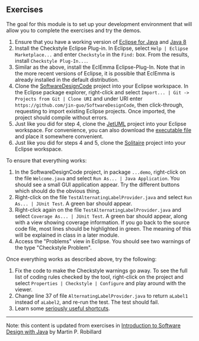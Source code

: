 ## Exercises

The goal for this module is to set up your development environment that will allow you to complete the exercises and try the demos. 

1. Ensure that you have a working version of [Eclipse for Java](http://www.eclipse.org/) and [Java 8](https://www.oracle.com/technetwork/java/javase/downloads/jdk8-downloads-2133151.html)
2. Install the Checkstyle Eclipse Plug-in. In Eclipse, select `Help | Eclipse Marketplace...` and enter `Checkstyle` in the `Find:` box. From the results, install `Checkstyle Plug-In...`.
3. Similar as the above, install the EclEmma Eclipse-Plug-In. Note that in the more recent versions of Eclipse, it is possible that EclEmma is already installed in the default distribution.
4. Clone the [SoftwareDesignCode](https://github.com/jin-guo/SoftwareDesignCode) project into your Eclipse workspace. In the Eclipse package explorer, right-click and select `Import... | Git -> Projects from Git | Clone URI` and under URI enter `https://github.com/jin-guo/SoftwareDesignCode`, then click-through, requesting to import existing Eclipse projects. Once imported, the project should compile without errors.
5. Just like you did for step 4, clone the [JetUML](https://github.com/prmr/JetUML) project into your Eclipse workspace. For convenience, you can also download the [executable file](http://cs.mcgill.ca/~martin/jetuml/) and place it somewhere convenient.
6. Just like you did for steps 4 and 5, clone the [Solitaire](https://github.com/prmr/Solitaire) project into your Eclipse workspace.

To ensure that everything works:

1. In the SoftwareDesignCode project, in package `...demo`, right-click on the file `Welcome.java` and select `Run As... | Java Application`. You should see a small GUI application appear. Try the different buttons which should do the obvious thing.
2. Right-click on the file `TestAlternatingLabelProvider.java` and select `Run As... | JUnit Test`. A green bar should appear.
3. Right-click again on the file `TestAlternatingLabelProvider.java` and select `Coverage As... | JUnit Test`. A green bar should appear, along with a view showing coverage information. If you go back to the source code file, most lines should be highlighted in green. The meaning of this will be explained in class in a later module.
4. Access the "Problems" view in Eclipse. You should see two warnings of the type "Checkstyle Problem".

Once everything works as described above, try the following:

1. Fix the code to make the Checkstyle warnings go away. To see the full list of coding rules checked by the tool, right-click on the project and select `Properties | Checkstyle | Configure` and play around with the viewer.
2. Change line 37 of file `AlternatingLabelProvider.java` to return `aLabel1` instead of `aLabel2`, and re-run the test. The test should fail.
3. Learn some [seriously useful shortcuts](http://www.vogella.com/tutorials/EclipseShortcuts/article.html).

---
Note: this content is updated from exercises in [Introduction to Software Design with Java](https://github.com/prmr/SoftwareDesign/blob/master/modules/Module-00.md) by Martin P. Robillard
